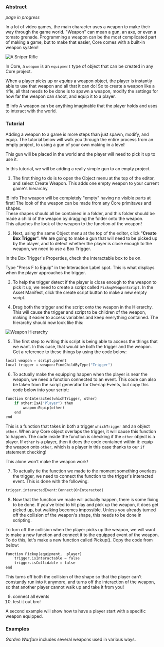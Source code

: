 ### Abstract

*page in progress*

In a lot of video games, the main character uses a weapon to make their way through the game world. "Weapon" can mean a gun, an axe, or even a tomato grenade. 
Programming a weapon can be the most complicated part of making a game, but to make that easier, Core comes with a built-in weapon system!

![A Sniper Rifle](/img/EditorManual/Weapons/holdingWeapon.PNG)

In Core, a `weapon` is an `equipment` type of object that can be created in any Core project. 

When a player picks up or *equips* a weapon object, the player is instantly able to use that weapon and all that it can do! 
So to create a weapon like a rifle, all that needs to be done is to spawn a weapon, modify the settings for how far the weapon can shoot, and equip it to a player.

!!! info
    A weapon can be anything imaginable that the player holds and uses to interact with the world.

### Tutorial

Adding a weapon to a game is more steps than just spawn, modify, and equip. The tutorial below will walk you through the entire process from an empty project, to using a gun of your own making in a level!

This gun will be placed in the world and the player will need to pick it up to use it.

In this tutorial, we will be adding a really simple gun to an empty project.

1. The first thing to do is to open the Object menu at the top of the editor, and select Create Weapon. This adds one empty weapon to your current game's hierarchy. 

!!! info
    The weapon will be completely "empty" having no visible parts at first! The look of the weapon can be made from any Core primitaves and shapes.  
	These shapes should all be contained in a folder, and this folder should be made a child of the weapon by dragging the folder onto the weapon.  
	This attaches the look of the weapon to the function of the weapon! 

2. Next, using the same Object menu at the top of the editor, click "**Create Box Trigger**". We are going to make a gun that will need to be picked up by the player, and to detect whether the player is close enough to the weapon, we need to use a Box Trigger.  

In the Box Trigger's Properties, check the Interactable box to be on. 

Type "Press F to Equip" in the Interaction Label spot. This is what displays when the player approaches the trigger.

3. To help the trigger detect if the player is close enough to the weapon to pick it up, we need to create a script called `PickupWeaponScript`. In the Asset Manifest, click the create script button to make a new empty script.

4. Drag both the trigger and the script onto the weapon in the Hierarchy. This will cause the trigger and script to be children of the weapon, making it easier to access variables and keep everything contained.
The hierarchy should now look like this:

![Weapon Hierarchy](/img/EditorManual/Weapons/hierarchy.png)

5. The first step to writing this script is being able to access the things that we want. In this case, that would be both the trigger and the weapon. Get a reference to these things by using the code below:

```python
local weapon = script.parent
local trigger = weapon:FindChildByType("Trigger")
```

6. To actually make the equipping happen when the player is near the weapon, we need a function connected to an event. This code can also be taken from the script generator for Overlap Events, but copy this code below into your script:

```python
function OnInteracted(whichTrigger, other)
	if other:IsA("Player") then
		weapon:Equip(other)
	end
end
```

This is a function that takes in both a trigger `whichTrigger` and an object `other`. When any Core object overlaps the trigger, it will cause this function to happen. 
The code inside the function is checking if the `other` object is a player. If `other` is a player, then it does the code contained within it: equip the weapon onto `other`, which is a player in this case thanks to our `if` statement checking!

This alone won't make the weapon work!

7. To actually tie the function we made to the moment something overlaps the trigger, we need to connect the function to the trigger's interacted event. This is done with the following:

```python
trigger.interactedEvent:Connect(OnInteracted)
```

8. Now that the function we made will actually happen, there is some fixing to be done. If you've tried to hit play and pick up the weapon, it does get picked up, but walking becomes impossible. Unless you already turned off the collision of the weapon's shape, this needs to be done in scripting.

To turn off the collision when the player picks up the weapon, we will want to make a new function and connect it to the equipped event of the weapon. To do this, let's make a new function called Pickup(). Copy the code from below:

```python
function Pickup(equipment,  player)
	trigger.isInteractable = false
	trigger.isCollidable = false
end
```
This turns off both the collision of the shape so that the player can't constantly run into it anymore, and turns off the interaction of the weapon, so that another player cannot walk up and take it from you!

9. connect all events
10. test it out bro!

A second example will show how to have a player start with a specific weapon equipped.

### Examples

*Garden Warfare* includes several weapons used in various ways. 
